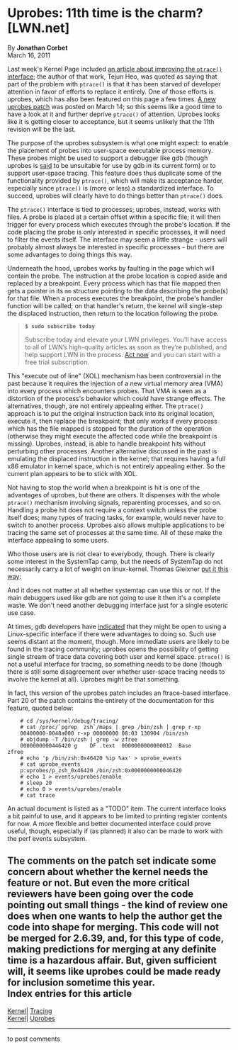 # Uprobes: 11th time is the charm? [LWN.net]

By **Jonathan Corbet**  
March 16, 2011 

Last week's Kernel Page included [an article about improving the `ptrace()` interface](/Articles/432114/); the author of that work, Tejun Heo, was quoted as saying that part of the problem with `ptrace()` is that it has been starved of developer attention in favor of efforts to replace it entirely. One of those efforts is uprobes, which has also been featured on this page a few times. [A new uprobes patch](/Articles/433327/) was posted on March 14; so this seems like a good time to have a look at it and further deprive `ptrace()` of attention. Uprobes looks like it is getting closer to acceptance, but it seems unlikely that the 11th revision will be the last. 

The purpose of the uprobes subsystem is what one might expect: to enable the placement of probes into user-space executable process memory. These probes might be used to support a debugger like gdb (though uprobes is [said](/Articles/433572/) to be unsuitable for use by gdb in its current form) or to support user-space tracing. This feature does thus duplicate some of the functionality provided by `ptrace()`, which will make its acceptance harder, especially since `ptrace()` is (more or less) a standardized interface. To succeed, uprobes will clearly have to do things better than `ptrace()` does. 

The `ptrace()` interface is tied to processes; uprobes, instead, works with files. A probe is placed at a certain offset within a specific file; it will then trigger for every process which executes through the probe's location. If the code placing the probe is only interested in specific processes, it will need to filter the events itself. The interface may seem a little strange - users will probably almost always be interested in specific processes - but there are some advantages to doing things this way. 

Underneath the hood, uprobes works by faulting in the page which will contain the probe. The instruction at the probe location is copied aside and replaced by a breakpoint. Every process which has that file mapped then gets a pointer in its `mm` structure pointing to the data describing the probe(s) for that file. When a process executes the breakpoint, the probe's handler function will be called; on that handler's return, the kernel will single-step the displaced instruction, then return to the location following the probe. 

> **`$ sudo subscribe today`**
> 
> Subscribe today and elevate your LWN privileges. You’ll have access to all of LWN’s high-quality articles as soon as they’re published, and help support LWN in the process. [Act now](https://lwn.net/Promo/nst-sudo/claim) and you can start with a free trial subscription. 

This "execute out of line" (XOL) mechanism has been controversial in the past because it requires the injection of a new virtual memory area (VMA) into every process which encounters probes. That VMA is seen as a distortion of the process's behavior which could have strange effects. The alternatives, though, are not entirely appealing either. The `ptrace()` approach is to put the original instruction back into its original location, execute it, then replace the breakpoint; that only works if every process which has the file mapped is stopped for the duration of the operation (otherwise they might execute the affected code while the breakpoint is missing). Uprobes, instead, is able to handle breakpoint hits without perturbing other processes. Another alternative discussed in the past is emulating the displaced instruction in the kernel; that requires having a full x86 emulator in kernel space, which is not entirely appealing either. So the current plan appears to be to stick with XOL. 

Not having to stop the world when a breakpoint is hit is one of the advantages of uprobes, but there are others. It dispenses with the whole `ptrace()` mechanism involving signals, reparenting processes, and so on. Handling a probe hit does not require a context switch unless the probe itself does; many types of tracing tasks, for example, would never have to switch to another process. Uprobes also allows multiple applications to be tracing the same set of processes at the same time. All of these make the interface appealing to some users. 

Who those users are is not clear to everybody, though. There is clearly some interest in the SystemTap camp, but the needs of SystemTap do not necessarily carry a lot of weight on linux-kernel. Thomas Gleixner [put it this way](/Articles/433582/): 

And it does not matter at all whether systemtap can use this or not. If the main debuggers used like gdb are not going to use it then it's a complete waste. We don't need another debugging interface just for a single esoteric use case. 

At times, gdb developers have [indicated](/Articles/433895/) that they might be open to using a Linux-specific interface if there were advantages to doing so. Such use seems distant at the moment, though. More immediate users are likely to be found in the tracing community; uprobes opens the possibility of getting single stream of trace data covering both user and kernel space. `ptrace()` is not a useful interface for tracing, so something needs to be done (though there is still some disagreement over whether user-space tracing needs to involve the kernel at all). Uprobes might be that something. 

In fact, this version of the uprobes patch includes an ftrace-based interface. Part 20 of the patch contains the entirety of the documentation for this feature, quoted below: 
    
    
        # cd /sys/kernel/debug/tracing/
        # cat /proc/`pgrep  zsh`/maps | grep /bin/zsh | grep r-xp
        00400000-0048a000 r-xp 00000000 08:03 130904 /bin/zsh
        # objdump -T /bin/zsh | grep -w zfree
        0000000000446420 g    DF .text  0000000000000012  Base        zfree
        # echo 'p /bin/zsh:0x46420 %ip %ax' > uprobe_events
        # cat uprobe_events
        p:uprobes/p_zsh_0x46420 /bin/zsh:0x0000000000046420
        # echo 1 > events/uprobes/enable
        # sleep 20
        # echo 0 > events/uprobes/enable
        # cat trace
    

An actual document is listed as a "TODO" item. The current interface looks a bit painful to use, and it appears to be limited to printing register contents for now. A more flexible and better documented interface could prove useful, though, especially if (as planned) it also can be made to work with the perf events subsystem. 

The comments on the patch set indicate some concern about whether the kernel needs the feature or not. But even the more critical reviewers have been going over the code pointing out small things - the kind of review one does when one wants to help the author get the code into shape for merging. This code will not be merged for 2.6.39, and, for this type of code, making predictions for merging at any definite time is a hazardous affair. But, given sufficient will, it seems like uprobes could be made ready for inclusion sometime this year.  
Index entries for this article  
---  
[Kernel](/Kernel/Index)| [Tracing](/Kernel/Index#Tracing)  
[Kernel](/Kernel/Index)| [Uprobes](/Kernel/Index#Uprobes)  
  


* * *

to post comments 
